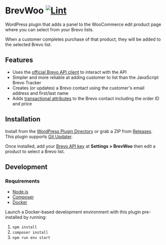 # BrevWoo [![Lint](https://github.com/AlecRust/brevwoo/actions/workflows/lint.yml/badge.svg)](https://github.com/AlecRust/brevwoo/actions/workflows/lint.yml)

WordPress plugin that adds a panel to the WooCommerce edit product page where you can select from your Brevo lists.

When a customer completes purchase of that product, they will be added to the selected Brevo list.

## Features

-   Uses the [official Brevo API client](https://github.com/getbrevo/brevo-php) to interact with the API
-   Simpler and more reliable at adding customer to list than the JavaScript Brevo Tracker
-   Creates (or updates) a Brevo contact using the customer's email address and first/last name
-   Adds [transactional attributes](https://help.brevo.com/hc/en-us/articles/10635646979218-Create-and-manage-transactional-attributes) to the Brevo contact including the order ID and price

## Installation

Install from the [WordPress Plugin Directory](https://wordpress.org/plugins/brevwoo/) or grab a ZIP from
[Releases](https://github.com/AlecRust/brevwoo/releases). This plugin supports [Git Updater](https://github.com/afragen/git-updater).

Once installed, add your [Brevo API key](https://developers.brevo.com/docs/getting-started#quick-start) at **Settings > BrevWoo** then edit a product to select a Brevo list.

## Development

### Requirements

-   [Node.js](https://nodejs.org/)
-   [Composer](https://getcomposer.org/)
-   [Docker](https://www.docker.com/)

Launch a Docker-based development environment with this plugin pre-installed by running:

1. `npm install`
2. `composer install`
3. `npm run env start`
